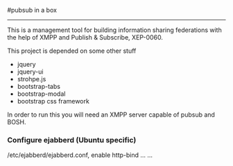 #pubsub in a box

---

This is a management tool for building information sharing federations with the help of XMPP and Publish & Subscribe, XEP-0060.

This project is depended on some other stuff

* jquery
* jquery-ui
* strohpe.js
* bootstrap-tabs
* bootstrap-modal
* bootstrap css framework

In order to run this you will need an XMPP server capable of pubsub and BOSH.

### Configure ejabberd (Ubuntu specific)

/etc/ejabberd/ejabberd.conf, enable http-bind
    ...
    ...



